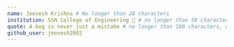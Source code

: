 ```yaml
---
name: Jeevesh Krishna # No longer than 28 characters
institution: SSN College of Engineering 🚩 # no longer than 58 characters
quote: A bug is never just a mistake # no longer than 100 characters, avoid using quotes(") to guarantee the format remains the same.
github_user: jeevesh2002
---
```

